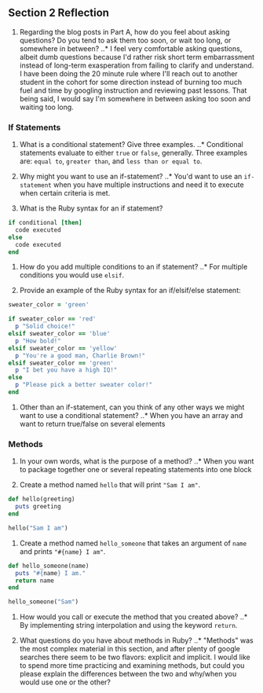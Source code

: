 ## Section 2 Reflection

1. Regarding the blog posts in Part A, how do you feel about asking questions? Do you tend to ask them too soon, or wait too long, or somewhere in between?
..* I feel very comfortable asking questions, albeit dumb questions because I'd rather risk short term embarrassment instead of long-term exasperation from failing to clarify and understand. I have been doing the 20 minute rule where I'll reach out to another student in the cohort for some direction instead of burning too much fuel and time by googling instruction and reviewing past lessons. That being said, I would say I'm somewhere in between asking too soon and waiting too long.

### If Statements

1. What is a conditional statement? Give three examples.
..* Conditional statements evaluate to either `true` or `false`, generally. Three examples are: `equal to`, `greater than`, and `less than or equal to`.

1. Why might you want to use an if-statement?
..* You'd want to use an `if-statement` when you have multiple instructions and need it to execute when certain criteria is met.

1. What is the Ruby syntax for an if statement?

```ruby
if conditional [then]
  code executed
else
  code executed
end
```

1. How do you add multiple conditions to an if statement?
..* For multiple conditions you would use `elsif`.

1. Provide an example of the Ruby syntax for an if/elsif/else statement:

```ruby
sweater_color = 'green'

if sweater_color == 'red'
  p "Solid choice!"
elsif sweater_color == 'blue'
  p "How bold!"
elsif sweater_color == 'yellow'
  p "You're a good man, Charlie Brown!"
elsif sweater_color == 'green'
  p "I bet you have a high IQ!"
else
  p "Please pick a better sweater color!"
end
```

1. Other than an if-statement, can you think of any other ways we might want to use a conditional statement?
..* When you have an array and want to return true/false on several elements

### Methods

1. In your own words, what is the purpose of a method?
..* When you want to package together one or several repeating statements into one block

1. Create a method named `hello` that will print `"Sam I am"`.

```ruby
def hello(greeting)
  puts greeting
end

hello("Sam I am")
```

1. Create a method named `hello_someone` that takes an argument of `name` and prints `"#{name} I am"`.

```ruby
def hello_someone(name)
  puts "#{name} I am."
  return name
end

hello_someone("Sam")  
```

1. How would you call or execute the method that you created above?
..* By implementing string interpolation and using the keyword `return`.

1. What questions do you have about methods in Ruby?
..* "Methods" was the most complex material in this section, and after plenty of google searches there seem to be two flavors: explicit and implicit. I would like to spend more time practicing and examining methods, but could you please explain the differences between the two and why/when you would use one or the other?
